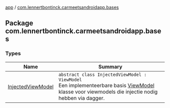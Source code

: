 [app](../index.md) / [com.lennertbontinck.carmeetsandroidapp.bases](./index.md)

## Package com.lennertbontinck.carmeetsandroidapp.bases

### Types

| Name | Summary |
|---|---|
| [InjectedViewModel](-injected-view-model/index.md) | `abstract class InjectedViewModel : ViewModel`<br>Een implementeerbare basis [ViewModel](#) klasse voor viewmodels die injectie nodig hebben via dagger. |
